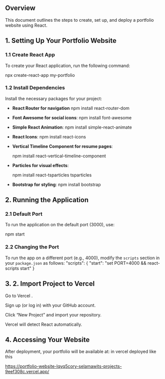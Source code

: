 
## Overview

This document outlines the steps to create, set up, and deploy a portfolio website using React.

## 1. Setting Up Your Portfolio Website

### 1.1 Create React App

To create your React application, run the following command:


npx create-react-app my-portfolio


### 1.2 Install Dependencies

Install the necessary packages for your project:

- **React Router for navigation**
  npm install react-router-dom
- **Font Awesome for social icons**:
  npm install font-awesome

- **Simple React Animation**:
  npm install simple-react-animate
- **React Icons**:
  npm install react-icons
  
- **Vertical Timeline Component for resume pages**:
  
  npm install react-vertical-timeline-component
- **Particles for visual effects**:
  
  npm install react-tsparticles tsparticles
  
- **Bootstrap for styling**:
  npm install bootstrap
## 2. Running the Application

### 2.1 Default Port

To run the application on the default port (3000), use:

npm start
### 2.2 Changing the Port

To run the app on a different port (e.g., 4000), modify the `scripts` section in your `package.json` as follows:
"scripts": {
  "start": "set PORT=4000 && react-scripts start"
}
## 3. 2. Import Project to Vercel

Go to Vercel
.

Sign up (or log in) with your GitHub account.

Click “New Project” and import your repository.

Vercel will detect React automatically.


## 4. Accessing Your Website

After deployment, your portfolio will be available at:  in vercel deployed like this

https://portfolio-website-lqyq5cory-selamawits-projects-9eef308c.vercel.app/
